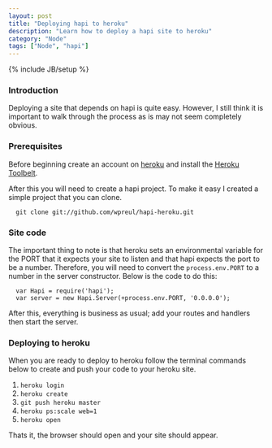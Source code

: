 ```yaml
---
layout: post
title: "Deploying hapi to heroku"
description: "Learn how to deploy a hapi site to heroku"
category: "Node"
tags: ["Node", "hapi"]
---
```

{% include JB/setup %}

### Introduction

Deploying a site that depends on hapi is quite easy.  However, I still think it is important to walk through the process as is may not seem completely obvious.

### Prerequisites

Before beginning create an account on [heroku](http://www.heroku.com/) and install the [Heroku Toolbelt](https://toolbelt.heroku.com/).

After this you will need to create a hapi project.  To make it easy I created a simple project that you can clone.

```
  git clone git://github.com/wpreul/hapi-heroku.git
```

### Site code

The important thing to note is that heroku sets an environmental variable for the PORT that it expects your site to listen and that hapi expects the port to be a number.  Therefore, you will need to convert the `process.env.PORT` to a number in the server constructor.  Below is the code to do this:

```
  var Hapi = require('hapi');
  var server = new Hapi.Server(+process.env.PORT, '0.0.0.0');
```

After this, everything is business as usual; add your routes and handlers then start the server.

### Deploying to heroku

When you are ready to deploy to heroku follow the terminal commands below to create and push your code to your heroku site.

1. `heroku login`
2. `heroku create`
3. `git push heroku master`
4. `heroku ps:scale web=1`
5. `heroku open`


Thats it, the browser should open and your site should appear.
